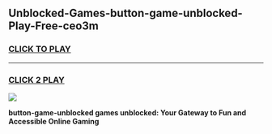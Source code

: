 
## Unblocked-Games-button-game-unblocked-Play-Free-ceo3m
<h3>
<a href="https://premium76.site?title=button-game-unblocked&ref=18A">CLICK TO PLAY</a></h3>
<hr>

<h3>
<a href="https://premium76.site?title=button-game-unblocked&ref=18A">CLICK 2 PLAY</a>
  
</h3>

<a href="https://premium76.site?title=button-game-unblocked&ref=18A"><img src="https://clearcache.store/games.png"></a>


**button-game-unblocked games unblocked: Your Gateway to Fun and Accessible Online Gaming**
